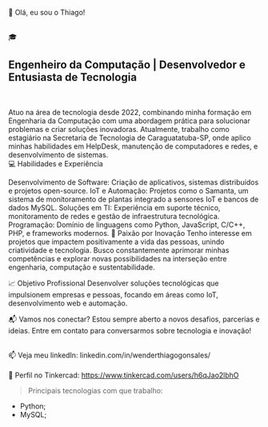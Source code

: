 👋 Olá, eu sou o Thiago!

<br>
🎓 <h2>Engenheiro da Computação | Desenvolvedor e Entusiasta de Tecnologia</h2>
<br>
<p>Atuo na área de tecnologia desde 2022, combinando minha formação em Engenharia da Computação com uma abordagem prática para solucionar problemas e criar soluções inovadoras. Atualmente, trabalho como estagiário na Secretaria de Tecnologia de Caraguatatuba-SP, onde aplico minhas habilidades em HelpDesk, manutenção de computadores e redes, e desenvolvimento de sistemas.
<br>
💻 Habilidades e Experiência

Desenvolvimento de Software: Criação de aplicativos, sistemas distribuídos e projetos open-source.
IoT e Automação: Projetos como o Samanta, um sistema de monitoramento de plantas integrado a sensores IoT e bancos de dados MySQL.
Soluções em TI: Experiência em suporte técnico, monitoramento de redes e gestão de infraestrutura tecnológica.
Programação: Domínio de linguagens como Python, JavaScript, C/C++, PHP, e frameworks modernos.
🌱 Paixão por Inovação
Tenho interesse em projetos que impactem positivamente a vida das pessoas, unindo criatividade e tecnologia. Busco constantemente aprimorar minhas competências e explorar novas possibilidades na interseção entre engenharia, computação e sustentabilidade.

📈 Objetivo Profissional
Desenvolver soluções tecnológicas que impulsionem empresas e pessoas, focando em áreas como IoT, desenvolvimento web e automação.

📬 Vamos nos conectar?
Estou sempre aberto a novos desafios, parcerias e ideias. Entre em contato para conversarmos sobre tecnologia e inovação!</p>
<br>
📫 Veja meu linkedIn: linkedin.com/in/wenderthiagogonsales/
<br>
<br>
🚀 Perfil no Tinkercad: https://www.tinkercad.com/users/h6qJao2lbhO

>Principais tecnologias com que trabalho:
* Python;
* MySQL;

<!---
WenderG/WenderG is a ✨ special ✨ repository because its `README.md` (this file) appears on your GitHub profile.
You can click the Preview link to take a look at your changes.
--->
